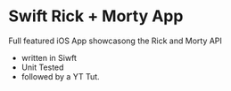 # Swift Rick + Morty App

Full featured iOS App showcasong the Rick and Morty API

- written in Siwft
- Unit Tested
- followed by a YT Tut.

